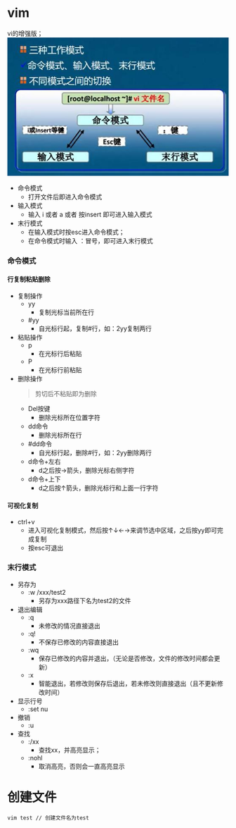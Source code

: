 # vim
 vi的增强版；
![](imgs/5.jpg)
- 命令模式
	* 打开文件后即进入命令模式
- 输入模式
	* 输入 i 或者 a 或者 按insert 即可进入输入模式 
- 末行模式
	- 在输入模式时按esc进入命令模式；
	- 在命令模式时输入 ：冒号，即可进入末行模式

### 命令模式
#### 行复制粘贴删除

- 复制操作
	- yy
		- 复制光标当前所在行
	- #yy
		- 自光标行起，复制#行，如：2yy复制两行
- 粘贴操作
	- p
		- 在光标行后粘贴
	- P
		* 在光标行前粘贴
- 删除操作
	> 剪切后不粘贴即为删除
	- Del按键
		- 删除光标所在位置字符
	- dd命令
		- 删除光标所在行
	- #dd命令
		- 自光标行起，删除#行，如：2yy删除两行
	- d命令+左右
		- d之后按→箭头，删除光标右侧字符
	- d命令+上下
		- d之后按↑箭头，删除光标行和上面一行字符
#### 可视化复制
- ctrl+v
	- 进入可视化复制模式，然后按↑↓←→来调节选中区域，之后按yy即可完成复制
	- 按esc可退出
### 末行模式

- 另存为
	- :w /xxx/test2
		* 另存为xxx路径下名为test2的文件 
- 退出编辑
	- :q 
		- 未修改的情况直接退出
	- :q! 
		- 不保存已修改的内容直接退出
	- :wq
		- 保存已修改的内容并退出，（无论是否修改，文件的修改时间都会更新）
	- :x 
		- 智能退出，若修改则保存后退出，若未修改则直接退出（且不更新修改时间）
- 显示行号
	- :set nu 
- 撤销
	- :u
- 查找
	- :/xx
		- 查找xx，并高亮显示；
	- :nohl
		- 取消高亮，否则会一直高亮显示
		
# 创建文件
```
vim test // 创建文件名为test
```